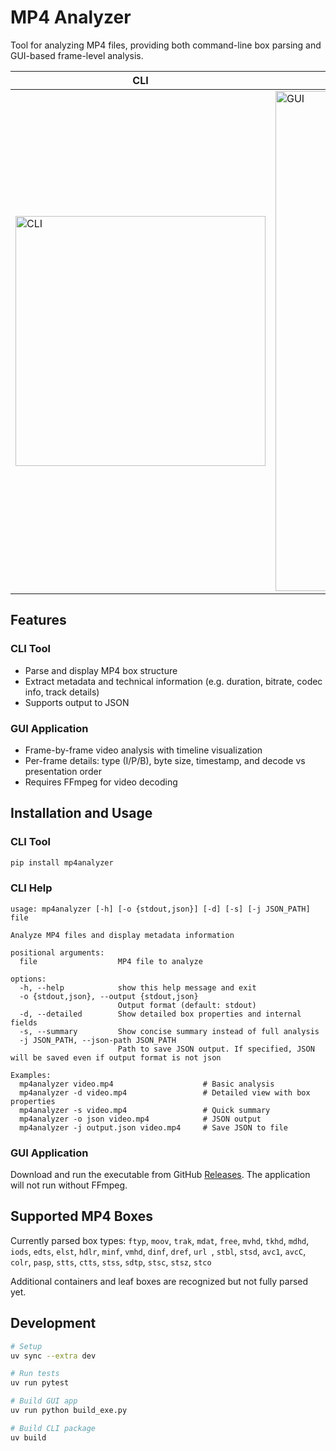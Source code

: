 # MP4 Analyzer

Tool for analyzing MP4 files, providing both command-line box parsing and GUI-based frame-level analysis.

| CLI | GUI |
| --- | --- |
| <img src="images/cli.png" width="400" alt="CLI"> | <img src="images/gui.png" width="800" alt="GUI"> |

## Features

### CLI Tool
- Parse and display MP4 box structure
- Extract metadata and technical information (e.g. duration, bitrate, codec info, track details)
- Supports output to JSON

### GUI Application
- Frame-by-frame video analysis with timeline visualization
- Per-frame details: type (I/P/B), byte size, timestamp, and decode vs presentation order
- Requires FFmpeg for video decoding

## Installation and Usage

### CLI Tool
```bash
pip install mp4analyzer
```

### CLI Help
```
usage: mp4analyzer [-h] [-o {stdout,json}] [-d] [-s] [-j JSON_PATH] file

Analyze MP4 files and display metadata information

positional arguments:
  file                  MP4 file to analyze

options:
  -h, --help            show this help message and exit
  -o {stdout,json}, --output {stdout,json}
                        Output format (default: stdout)
  -d, --detailed        Show detailed box properties and internal fields
  -s, --summary         Show concise summary instead of full analysis
  -j JSON_PATH, --json-path JSON_PATH
                        Path to save JSON output. If specified, JSON will be saved even if output format is not json

Examples:
  mp4analyzer video.mp4                    # Basic analysis
  mp4analyzer -d video.mp4                 # Detailed view with box properties
  mp4analyzer -s video.mp4                 # Quick summary
  mp4analyzer -o json video.mp4            # JSON output
  mp4analyzer -j output.json video.mp4     # Save JSON to file
```

### GUI Application
Download and run the executable from GitHub [Releases](https://github.com/andrewx-bu/mp4analyzer/releases). The application will not run without FFmpeg.

## Supported MP4 Boxes

Currently parsed box types: `ftyp`, `moov`, `trak`, `mdat`, `free`, `mvhd`, `tkhd`, `mdhd`, `iods`, `edts`, `elst`, `hdlr`, `minf`, `vmhd`, `dinf`, `dref`, `url `, `stbl`, `stsd`, `avc1`, `avcC`, `colr`, `pasp`, `stts`, `ctts`, `stss`, `sdtp`, `stsc`, `stsz`, `stco`

Additional containers and leaf boxes are recognized but not fully parsed yet.

## Development

```bash
# Setup
uv sync --extra dev

# Run tests
uv run pytest

# Build GUI app
uv run python build_exe.py

# Build CLI package
uv build
```
